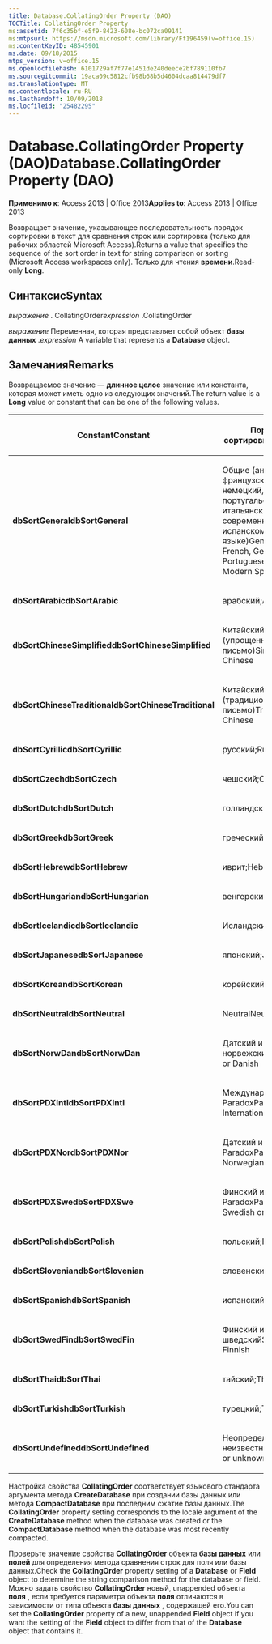 ```yaml
---
title: Database.CollatingOrder Property (DAO)
TOCTitle: CollatingOrder Property
ms:assetid: 7f6c35bf-e5f9-8423-608e-bc072ca09141
ms:mtpsurl: https://msdn.microsoft.com/library/Ff196459(v=office.15)
ms:contentKeyID: 48545901
ms.date: 09/18/2015
mtps_version: v=office.15
ms.openlocfilehash: 6101729af7f77e1451de240deece2bf789110fb7
ms.sourcegitcommit: 19aca09c5812cfb98b68b5d4604dcaa814479df7
ms.translationtype: MT
ms.contentlocale: ru-RU
ms.lasthandoff: 10/09/2018
ms.locfileid: "25482295"
---
```

# <a name="databasecollatingorder-property-dao"></a><span data-ttu-id="4faf7-102">Database.CollatingOrder Property (DAO)</span><span class="sxs-lookup"><span data-stu-id="4faf7-102">Database.CollatingOrder Property (DAO)</span></span>


<span data-ttu-id="4faf7-103">**Применимо к**: Access 2013 | Office 2013</span><span class="sxs-lookup"><span data-stu-id="4faf7-103">**Applies to**: Access 2013 | Office 2013</span></span>

<span data-ttu-id="4faf7-104">Возвращает значение, указывающее последовательность порядок сортировки в текст для сравнения строк или сортировка (только для рабочих областей Microsoft Access).</span><span class="sxs-lookup"><span data-stu-id="4faf7-104">Returns a value that specifies the sequence of the sort order in text for string comparison or sorting (Microsoft Access workspaces only).</span></span> <span data-ttu-id="4faf7-105">Только для чтения **времени**.</span><span class="sxs-lookup"><span data-stu-id="4faf7-105">Read-only **Long**.</span></span>

## <a name="syntax"></a><span data-ttu-id="4faf7-106">Синтаксис</span><span class="sxs-lookup"><span data-stu-id="4faf7-106">Syntax</span></span>

<span data-ttu-id="4faf7-107">*выражение* . CollatingOrder</span><span class="sxs-lookup"><span data-stu-id="4faf7-107">*expression* .CollatingOrder</span></span>

<span data-ttu-id="4faf7-108">*выражение* Переменная, которая представляет собой объект **базы данных** .</span><span class="sxs-lookup"><span data-stu-id="4faf7-108">*expression* A variable that represents a **Database** object.</span></span>

## <a name="remarks"></a><span data-ttu-id="4faf7-109">Замечания</span><span class="sxs-lookup"><span data-stu-id="4faf7-109">Remarks</span></span>

<span data-ttu-id="4faf7-110">Возвращаемое значение — **длинное целое** значение или константа, которая может иметь одно из следующих значений.</span><span class="sxs-lookup"><span data-stu-id="4faf7-110">The return value is a **Long** value or constant that can be one of the following values.</span></span>

<table>
<colgroup>
<col style="width: 50%" />
<col style="width: 50%" />
</colgroup>
<thead>
<tr class="header">
<th><p><span data-ttu-id="4faf7-111">Constant</span><span class="sxs-lookup"><span data-stu-id="4faf7-111">Constant</span></span></p></th>
<th><p><span data-ttu-id="4faf7-112">Порядок сортировки</span><span class="sxs-lookup"><span data-stu-id="4faf7-112">Sort order</span></span></p></th>
</tr>
</thead>
<tbody>
<tr class="odd">
<td><p><span data-ttu-id="4faf7-113"><strong>dbSortGeneral</strong></span><span class="sxs-lookup"><span data-stu-id="4faf7-113"><strong>dbSortGeneral</strong></span></span></p></td>
<td><p><span data-ttu-id="4faf7-114">Общие (английский, французский, немецкий, португальский, итальянский и современных на испанском языке)</span><span class="sxs-lookup"><span data-stu-id="4faf7-114">General (English, French, German, Portuguese, Italian, and Modern Spanish)</span></span></p></td>
</tr>
<tr class="even">
<td><p><span data-ttu-id="4faf7-115"><strong>dbSortArabic</strong></span><span class="sxs-lookup"><span data-stu-id="4faf7-115"><strong>dbSortArabic</strong></span></span></p></td>
<td><p><span data-ttu-id="4faf7-116">арабский;</span><span class="sxs-lookup"><span data-stu-id="4faf7-116">Arabic</span></span></p></td>
</tr>
<tr class="odd">
<td><p><span data-ttu-id="4faf7-117"><strong>dbSortChineseSimplified</strong></span><span class="sxs-lookup"><span data-stu-id="4faf7-117"><strong>dbSortChineseSimplified</strong></span></span></p></td>
<td><p><span data-ttu-id="4faf7-118">Китайский (упрощенное письмо)</span><span class="sxs-lookup"><span data-stu-id="4faf7-118">Simplified Chinese</span></span></p></td>
</tr>
<tr class="even">
<td><p><span data-ttu-id="4faf7-119"><strong>dbSortChineseTraditional</strong></span><span class="sxs-lookup"><span data-stu-id="4faf7-119"><strong>dbSortChineseTraditional</strong></span></span></p></td>
<td><p><span data-ttu-id="4faf7-120">Китайский (традиционное письмо)</span><span class="sxs-lookup"><span data-stu-id="4faf7-120">Traditional Chinese</span></span></p></td>
</tr>
<tr class="odd">
<td><p><span data-ttu-id="4faf7-121"><strong>dbSortCyrillic</strong></span><span class="sxs-lookup"><span data-stu-id="4faf7-121"><strong>dbSortCyrillic</strong></span></span></p></td>
<td><p><span data-ttu-id="4faf7-122">русский;</span><span class="sxs-lookup"><span data-stu-id="4faf7-122">Russian</span></span></p></td>
</tr>
<tr class="even">
<td><p><span data-ttu-id="4faf7-123"><strong>dbSortCzech</strong></span><span class="sxs-lookup"><span data-stu-id="4faf7-123"><strong>dbSortCzech</strong></span></span></p></td>
<td><p><span data-ttu-id="4faf7-124">чешский;</span><span class="sxs-lookup"><span data-stu-id="4faf7-124">Czech</span></span></p></td>
</tr>
<tr class="odd">
<td><p><span data-ttu-id="4faf7-125"><strong>dbSortDutch</strong></span><span class="sxs-lookup"><span data-stu-id="4faf7-125"><strong>dbSortDutch</strong></span></span></p></td>
<td><p><span data-ttu-id="4faf7-126">голландский;</span><span class="sxs-lookup"><span data-stu-id="4faf7-126">Dutch</span></span></p></td>
</tr>
<tr class="even">
<td><p><span data-ttu-id="4faf7-127"><strong>dbSortGreek</strong></span><span class="sxs-lookup"><span data-stu-id="4faf7-127"><strong>dbSortGreek</strong></span></span></p></td>
<td><p><span data-ttu-id="4faf7-128">греческий;</span><span class="sxs-lookup"><span data-stu-id="4faf7-128">Greek</span></span></p></td>
</tr>
<tr class="odd">
<td><p><span data-ttu-id="4faf7-129"><strong>dbSortHebrew</strong></span><span class="sxs-lookup"><span data-stu-id="4faf7-129"><strong>dbSortHebrew</strong></span></span></p></td>
<td><p><span data-ttu-id="4faf7-130">иврит;</span><span class="sxs-lookup"><span data-stu-id="4faf7-130">Hebrew</span></span></p></td>
</tr>
<tr class="even">
<td><p><span data-ttu-id="4faf7-131"><strong>dbSortHungarian</strong></span><span class="sxs-lookup"><span data-stu-id="4faf7-131"><strong>dbSortHungarian</strong></span></span></p></td>
<td><p><span data-ttu-id="4faf7-132">венгерский;</span><span class="sxs-lookup"><span data-stu-id="4faf7-132">Hungarian</span></span></p></td>
</tr>
<tr class="odd">
<td><p><span data-ttu-id="4faf7-133"><strong>dbSortIcelandic</strong></span><span class="sxs-lookup"><span data-stu-id="4faf7-133"><strong>dbSortIcelandic</strong></span></span></p></td>
<td><p><span data-ttu-id="4faf7-134">Исландский</span><span class="sxs-lookup"><span data-stu-id="4faf7-134">Icelandic</span></span></p></td>
</tr>
<tr class="even">
<td><p><span data-ttu-id="4faf7-135"><strong>dbSortJapanese</strong></span><span class="sxs-lookup"><span data-stu-id="4faf7-135"><strong>dbSortJapanese</strong></span></span></p></td>
<td><p><span data-ttu-id="4faf7-136">японский;</span><span class="sxs-lookup"><span data-stu-id="4faf7-136">Japanese</span></span></p></td>
</tr>
<tr class="odd">
<td><p><span data-ttu-id="4faf7-137"><strong>dbSortKorean</strong></span><span class="sxs-lookup"><span data-stu-id="4faf7-137"><strong>dbSortKorean</strong></span></span></p></td>
<td><p><span data-ttu-id="4faf7-138">корейский;</span><span class="sxs-lookup"><span data-stu-id="4faf7-138">Korean</span></span></p></td>
</tr>
<tr class="even">
<td><p><span data-ttu-id="4faf7-139"><strong>dbSortNeutral</strong></span><span class="sxs-lookup"><span data-stu-id="4faf7-139"><strong>dbSortNeutral</strong></span></span></p></td>
<td><p><span data-ttu-id="4faf7-140">Neutral</span><span class="sxs-lookup"><span data-stu-id="4faf7-140">Neutral</span></span></p></td>
</tr>
<tr class="odd">
<td><p><span data-ttu-id="4faf7-141"><strong>dbSortNorwDan</strong></span><span class="sxs-lookup"><span data-stu-id="4faf7-141"><strong>dbSortNorwDan</strong></span></span></p></td>
<td><p><span data-ttu-id="4faf7-142">Датский и норвежский</span><span class="sxs-lookup"><span data-stu-id="4faf7-142">Norwegian or Danish</span></span></p></td>
</tr>
<tr class="even">
<td><p><span data-ttu-id="4faf7-143"><strong>dbSortPDXIntl</strong></span><span class="sxs-lookup"><span data-stu-id="4faf7-143"><strong>dbSortPDXIntl</strong></span></span></p></td>
<td><p><span data-ttu-id="4faf7-144">Международный Paradox</span><span class="sxs-lookup"><span data-stu-id="4faf7-144">Paradox International</span></span></p></td>
</tr>
<tr class="odd">
<td><p><span data-ttu-id="4faf7-145"><strong>dbSortPDXNor</strong></span><span class="sxs-lookup"><span data-stu-id="4faf7-145"><strong>dbSortPDXNor</strong></span></span></p></td>
<td><p><span data-ttu-id="4faf7-146">Датский и норвежский Paradox</span><span class="sxs-lookup"><span data-stu-id="4faf7-146">Paradox Norwegian or Danish</span></span></p></td>
</tr>
<tr class="even">
<td><p><span data-ttu-id="4faf7-147"><strong>dbSortPDXSwe</strong></span><span class="sxs-lookup"><span data-stu-id="4faf7-147"><strong>dbSortPDXSwe</strong></span></span></p></td>
<td><p><span data-ttu-id="4faf7-148">Финский и шведский Paradox</span><span class="sxs-lookup"><span data-stu-id="4faf7-148">Paradox Swedish or Finnish</span></span></p></td>
</tr>
<tr class="odd">
<td><p><span data-ttu-id="4faf7-149"><strong>dbSortPolish</strong></span><span class="sxs-lookup"><span data-stu-id="4faf7-149"><strong>dbSortPolish</strong></span></span></p></td>
<td><p><span data-ttu-id="4faf7-150">польский;</span><span class="sxs-lookup"><span data-stu-id="4faf7-150">Polish</span></span></p></td>
</tr>
<tr class="even">
<td><p><span data-ttu-id="4faf7-151"><strong>dbSortSlovenian</strong></span><span class="sxs-lookup"><span data-stu-id="4faf7-151"><strong>dbSortSlovenian</strong></span></span></p></td>
<td><p><span data-ttu-id="4faf7-152">словенский;</span><span class="sxs-lookup"><span data-stu-id="4faf7-152">Slovenian</span></span></p></td>
</tr>
<tr class="odd">
<td><p><span data-ttu-id="4faf7-153"><strong>dbSortSpanish</strong></span><span class="sxs-lookup"><span data-stu-id="4faf7-153"><strong>dbSortSpanish</strong></span></span></p></td>
<td><p><span data-ttu-id="4faf7-154">испанский;</span><span class="sxs-lookup"><span data-stu-id="4faf7-154">Spanish</span></span></p></td>
</tr>
<tr class="even">
<td><p><span data-ttu-id="4faf7-155"><strong>dbSortSwedFin</strong></span><span class="sxs-lookup"><span data-stu-id="4faf7-155"><strong>dbSortSwedFin</strong></span></span></p></td>
<td><p><span data-ttu-id="4faf7-156">Финский и шведский</span><span class="sxs-lookup"><span data-stu-id="4faf7-156">Swedish or Finnish</span></span></p></td>
</tr>
<tr class="odd">
<td><p><span data-ttu-id="4faf7-157"><strong>dbSortThai</strong></span><span class="sxs-lookup"><span data-stu-id="4faf7-157"><strong>dbSortThai</strong></span></span></p></td>
<td><p><span data-ttu-id="4faf7-158">тайский;</span><span class="sxs-lookup"><span data-stu-id="4faf7-158">Thai</span></span></p></td>
</tr>
<tr class="even">
<td><p><span data-ttu-id="4faf7-159"><strong>dbSortTurkish</strong></span><span class="sxs-lookup"><span data-stu-id="4faf7-159"><strong>dbSortTurkish</strong></span></span></p></td>
<td><p><span data-ttu-id="4faf7-160">турецкий;</span><span class="sxs-lookup"><span data-stu-id="4faf7-160">Turkish</span></span></p></td>
</tr>
<tr class="odd">
<td><p><span data-ttu-id="4faf7-161"><strong>dbSortUndefined</strong></span><span class="sxs-lookup"><span data-stu-id="4faf7-161"><strong>dbSortUndefined</strong></span></span></p></td>
<td><p><span data-ttu-id="4faf7-162">Неопределенный или неизвестный</span><span class="sxs-lookup"><span data-stu-id="4faf7-162">Undefined or unknown</span></span></p></td>
</tr>
</tbody>
</table>


<span data-ttu-id="4faf7-163">Настройка свойства **CollatingOrder** соответствует языкового стандарта аргумента метода **CreateDatabase** при создании базы данных или метода **CompactDatabase** при последним сжатие базы данных.</span><span class="sxs-lookup"><span data-stu-id="4faf7-163">The **CollatingOrder** property setting corresponds to the locale argument of the **CreateDatabase** method when the database was created or the **CompactDatabase** method when the database was most recently compacted.</span></span>

<span data-ttu-id="4faf7-164">Проверьте значение свойства **CollatingOrder** объекта **базы данных** или **полей** для определения метода сравнения строк для поля или базы данных.</span><span class="sxs-lookup"><span data-stu-id="4faf7-164">Check the **CollatingOrder** property setting of a **Database** or **Field** object to determine the string comparison method for the database or field.</span></span> <span data-ttu-id="4faf7-165">Можно задать свойство **CollatingOrder** новый, unappended объекта **поля** , если требуется параметра объекта **поля** отличаются в зависимости от типа объекта **базы данных** , содержащей его.</span><span class="sxs-lookup"><span data-stu-id="4faf7-165">You can set the **CollatingOrder** property of a new, unappended **Field** object if you want the setting of the **Field** object to differ from that of the **Database** object that contains it.</span></span>

